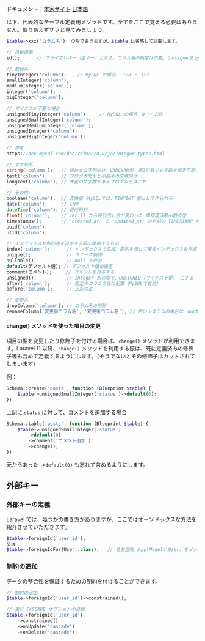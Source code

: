 ドキュメント：[本家サイト](https://laravel.com/docs/11.x/migrations) [日本語](https://readouble.com/laravel/11.x/ja/migrations.html)

以下、代表的なテーブル定義用メソッドです。全てをここで覚える必要はありません。取りあえずザッと見てみましょう。

```php
$table->xxx('コラム名'); の形で書きますが、$table は省略して記載します。

// 自動連番
id();      // プライマリキー（主キー）となる。コラム名の指定は不要。（unsignedBigInteger で定義される）

// 数値系
tinyInteger('column');    // MySQL の場合、-128 ～ 127
smallInteger('column');
mediumInteger('column');
integer('column');
bigInteger('column');

// マイナスが不要な場合
unsignedTinyInteger('column');    // MySQL の場合、0 ～ 255
unsignedSmallInteger('column');
unsignedMediumInteger('column');
unsignedInteger('column');
unsignedBigInteger('column');

// 参考
https://dev.mysql.com/doc/refman/8.0/ja/integer-types.html

// 文字列系
string('column');   // 短めな文字列向け。VARCHAR型。第2引数で文字数を指定可能。デフォルト255
text('column');     // ブログ本文などの長めの文章向け
longText('column'); // 大量の文字数があるブログなどはこれ

// その他
boolean('column');  // 真偽値（MySQLでは、TINYINT 型として作られる）
date('column');     // 日付
dateTime('column'); // 日付時刻
float('column');    // ver.11 から呼び出し方が変わった 単精度浮動小数点型
timestamps();       // 'created_at' と 'updated_at' の名前の TIMESTAMP 項目を作る
uuid('column');
ulid('column');

// インデックスや制約等を追加する際に使用するもの
index('column');      // インデックスの生成。配列を渡して複合インデックスを作成できる
unique();             // ユニーク制約
nullable();           // null を許可
default(デフォルト値); // デフォルト値の設定
comment(コメント);     // コメントを付与する
unsigned();           // integer 系の型で、UNSIGNED（マイナス不要） にする
after('column');      // 指定のコラムの後に配置（MySQLで有効）
before('column');     // 上記の逆

// 変更系
dropColumn('column'); // コラム名の削除
renameColumn('変更前コラム名', '変更後コラム名'); // 古いシステムの場合は、doctrine/dbal が必要
```

#### change() メソッドを使った項目の変更
項目の型を変更したり修飾子を付ける場合は、`change()` メソッドが利用できます。Laravel 11 以降、`change()` メソッドを利用する際は、既に定義済みの修飾子等も含めて定義するようにします。（そうでないとその修飾子はカットされてしまいます）

例：
```php
Schema::create('posts', function (Blueprint $table) {
    $table->unsignedSmallInteger('status')->default(0);
});
```

上記に `status` に対して、コメントを追加する場合

```php
Schema::table('posts', function (Blueprint $table) {
    $table->unsignedSmallInteger('status')
        ->default(0)
        ->comment('コメント追加')
        ->change();
});
```

元からあった `->default(0)` も忘れず含めるようにします。

## 外部キー

### 外部キーの定義
Laravel では、幾つかの書き方がありますが、ここではオーソドックスな方法を紹介させていただきます。

```php
$table->foreignId('user_id');
又は
$table->foreignIdFor(User::class);   // 名前空間（App\Models\User）をインポートの事。
```

### 制約の追加
データの整合性を保証するための制約を付けることができます。

```php
// 制約の追加
$table->foreignId('user_id')->constrained();

// 更に CASCADE オプションの追加
$table->foreignId('user_id')
    ->constrained()
    ->onUpdate('cascade')
    ->onDelete('cascade');
```
